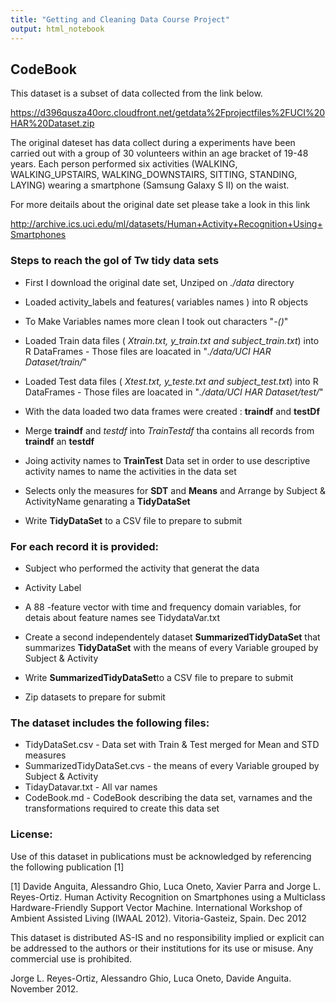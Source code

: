 ```yaml
---
title: "Getting and Cleaning Data Course Project"
output: html_notebook
---
```


## CodeBook

This dataset is a subset of data collected from the link below.

https://d396qusza40orc.cloudfront.net/getdata%2Fprojectfiles%2FUCI%20HAR%20Dataset.zip

The original dateset has data collect during a experiments have been carried out with a group of 30 volunteers within an age bracket of 19-48 years. Each person performed six activities (WALKING, WALKING_UPSTAIRS, WALKING_DOWNSTAIRS, SITTING, STANDING, LAYING) wearing a smartphone (Samsung Galaxy S II) on the waist.

For more deitails about the original date set please take a look in this link

http://archive.ics.uci.edu/ml/datasets/Human+Activity+Recognition+Using+Smartphones

### Steps to reach the gol of Tw tidy data sets

* First I download the original date set, Unziped on _*./data*_ directory

* Loaded activity_labels and features( variables names ) into R objects

* To Make Variables names more clean I took out characters "_*-()*_" 

* Loaded Train data files ( _*Xtrain.txt, y_train.txt and subject_train.txt*_) into R DataFrames - Those files are loacated in "_*./data/UCI HAR Dataset/train/*_"

* Loaded Test data files ( _*Xtest.txt, y_teste.txt and subject_test.txt*_) into R DataFrames - Those files are loacated in "_*./data/UCI HAR Dataset/test/*_"

* With the data loaded two data frames were created : **traindf** and **testDf**

* Merge **traindf** and *testdf* into *TrainTestdf* tha contains all records from **traindf** an **testdf**

* Joing activity names to **TrainTest** Data set in order to use descriptive activity names to name the activities in the data set

* Selects only the measures for **SDT** and **Means** and  Arrange by Subject & ActivityName genarating a **TidyDataSet**

* Write **TidyDataSet** to a CSV file to prepare to submit

### For each record it is provided:


- Subject who performed the activity that generat the data 

- Activity Label 

- A 88 -feature vector with time and frequency domain variables, for detais about feature names see TidydataVar.txt

* Create a second independentely dataset **SummarizedTidyDataSet** that summarizes **TidyDataSet** with the means of every Variable grouped by   Subject & Activity 

* Write **SummarizedTidyDataSet**to a CSV file to prepare to submit

* Zip datasets to prepare for submit

### The dataset includes the following files:

- TidyDataSet.csv - Data set with Train & Test merged for Mean and STD measures
- SummarizedTidyDataSet.cvs - the means of every Variable grouped by Subject & Activity 
- TidayDatavar.txt - All var names
- CodeBook.md  - CodeBook describing the data set, varnames and the transformations 
                required to create this data set

### License:

Use of this dataset in publications must be acknowledged by referencing the following publication [1] 

[1] Davide Anguita, Alessandro Ghio, Luca Oneto, Xavier Parra and Jorge L. Reyes-Ortiz. Human Activity Recognition on Smartphones using a Multiclass Hardware-Friendly Support Vector Machine. International Workshop of Ambient Assisted Living (IWAAL 2012). Vitoria-Gasteiz, Spain. Dec 2012

This dataset is distributed AS-IS and no responsibility implied or explicit can be addressed to the authors or their institutions for its use or misuse. Any commercial use is prohibited.

Jorge L. Reyes-Ortiz, Alessandro Ghio, Luca Oneto, Davide Anguita. November 2012.



